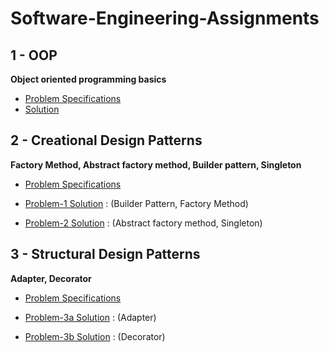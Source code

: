 # Software-Engineering-Assignments

## 1 - OOP
**Object oriented programming basics**

 - [Problem Specifications](https://github.com/fardinanam/Software-Engineering-Assignments/blob/master/1%20-%20OOP/Offline1.pdf)
 - [Solution](https://github.com/fardinanam/Software-Engineering-Assignments/tree/master/1%20-%20OOP/src)

## 2 - Creational Design Patterns
**Factory Method, Abstract factory method, Builder pattern, Singleton**
- [Problem Specifications](https://github.com/fardinanam/Software-Engineering-Assignments/blob/master/2%20-%20Creational%20Patterns/Assignment%202.pdf)

- [Problem-1 Solution](https://github.com/fardinanam/Software-Engineering-Assignments/tree/master/2%20-%20Creational%20Patterns/Queue-Management-System/src) : (Builder Pattern, Factory Method)


- [Problem-2 Solution](https://github.com/fardinanam/Software-Engineering-Assignments/tree/master/2%20-%20Creational%20Patterns/Code-Editor/src) : (Abstract factory method, Singleton)

## 3 - Structural Design Patterns
**Adapter, Decorator**
- [Problem Specifications](https://github.com/fardinanam/Software-Engineering-Assignments/blob/3daa887ee5a38f01e2e8b39c4c1c86a7f33110ee/3%20-%20Structural%20Design%20Patterns/Assignment%203%20CSE%20308%20Jan%2022.pdf)

- [Problem-3a Solution](https://github.com/fardinanam/Software-Engineering-Assignments/tree/master/3%20-%20Structural%20Design%20Patterns/Calculate-Sum) : (Adapter)
- [Problem-3b Solution]() : (Decorator)
